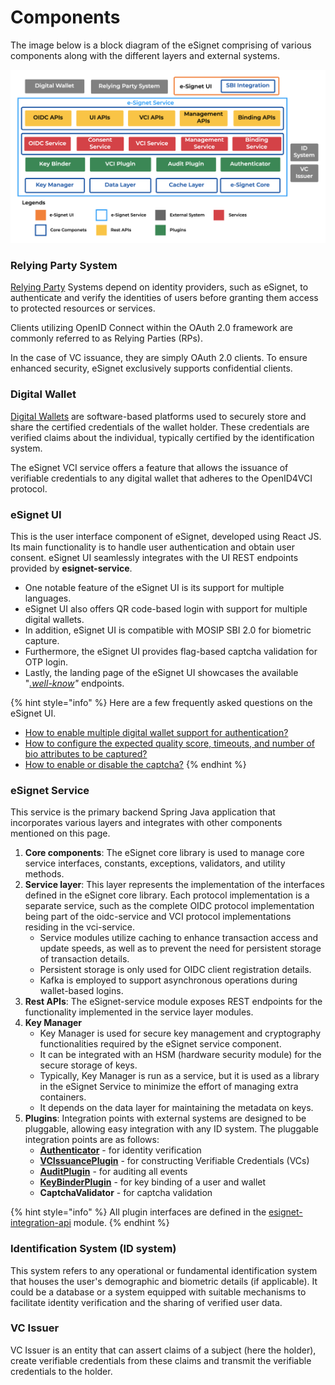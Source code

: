 # Components

The image below is a block diagram of the eSignet comprising of various components along with the different layers and external systems.

![](../../.gitbook/assets/component-diagram.png)

### Relying Party System

[Relying Party](../../glossary.md#relying-party) Systems depend on identity providers, such as eSignet, to authenticate and verify the identities of users before granting them access to protected resources or services.

Clients utilizing OpenID Connect within the OAuth 2.0 framework are commonly referred to as Relying Parties (RPs).

In the case of VC issuance, they are simply OAuth 2.0 clients. To ensure enhanced security, eSignet exclusively supports confidential clients.

### Digital Wallet

[Digital Wallets](../../glossary.md#digital-id-wallet) are software-based platforms used to securely store and share the certified credentials of the wallet holder. These credentials are verified claims about the individual, typically certified by the identification system.

The eSignet VCI service offers a feature that allows the issuance of verifiable credentials to any digital wallet that adheres to the OpenID4VCI protocol.

### **eSignet UI**

This is the user interface component of eSignet, developed using React JS. Its main functionality is to handle user authentication and obtain user consent. eSignet UI seamlessly integrates with the UI REST endpoints provided by **esignet-service**.

* One notable feature of the eSignet UI is its support for multiple languages.
* eSignet UI also offers QR code-based login with support for multiple digital wallets.
* In addition, eSignet UI is compatible with MOSIP SBI 2.0 for biometric capture.
* Furthermore, the eSignet UI provides flag-based captcha validation for OTP login.
* Lastly, the landing page of the eSignet UI showcases the available "[_.well-know_](../../build-and-deploy/configuration/.well-known/)_"_ endpoints.

{% hint style="info" %}
Here are a few frequently asked questions on the eSignet UI.

* [How to enable multiple digital wallet support for authentication?](../../faq/#how-to-integrate-wallets-with-e-signet-to-provide-wallet-based-authentication)
* [How to configure the expected quality score, timeouts, and number of bio attributes to be captured?](../../faq/#how-to-configure-the-expected-quality-score-timeouts-and-number-of-biometric-attributes-to-be-captur)
* [How to enable or disable the captcha?](../../faq/#how-to-enable-or-disable-the-captcha-in-e-signet-ui)
{% endhint %}

### **eSignet Service**

This service is the primary backend Spring Java application that incorporates various layers and integrates with other components mentioned on this page.

1. **Core components**: The eSignet core library is used to manage core service interfaces, constants, exceptions, validators, and utility methods.
2. **Service layer**: This layer represents the implementation of the interfaces defined in the eSignet core library. Each protocol implementation is a separate service, such as the complete OIDC protocol implementation being part of the oidc-service and VCI protocol implementations residing in the vci-service.
   * Service modules utilize caching to enhance transaction access and update speeds, as well as to prevent the need for persistent storage of transaction details.
   * Persistent storage is only used for OIDC client registration details.
   * Kafka is employed to support asynchronous operations during wallet-based logins.
3. **Rest APIs**: The eSignet-service module exposes REST endpoints for the functionality implemented in the service layer modules.
4. **Key Manager**
   * Key Manager is used for secure key management and cryptography functionalities required by the eSignet service component.
   * It can be integrated with an HSM (hardware security module) for the secure storage of keys.
   * Typically, Key Manager is run as a service, but it is used as a library in the eSignet Service to minimize the effort of managing extra containers.
   * It depends on the data layer for maintaining the metadata on keys.
5. **Plugins**: Integration points with external systems are designed to be pluggable, allowing easy integration with any ID system. The pluggable integration points are as follows:
   * [**Authenticator**](../../integration-guides/authenticator.md) - for identity verification
   * [**VCIssuancePlugin**](../../integration-guides/vc-issuance.md) - for constructing Verifiable Credentials (VCs)
   * [**AuditPlugin**](../../integration-guides/audit.md) - for auditing all events
   * [**KeyBinderPlugin**](../../integration-guides/key-binder.md) - for key binding of a user and wallet
   * **CaptchaValidator** - for captcha validation

{% hint style="info" %}
All plugin interfaces are defined in the [esignet-integration-api](https://github.com/mosip/esignet/tree/master/esignet-integration-api) module.
{% endhint %}

### **Identification System (ID system)**

This system refers to any operational or fundamental identification system that houses the user's demographic and biometric details (if applicable). It could be a database or a system equipped with suitable mechanisms to facilitate identity verification and the sharing of verified user data.

### VC Issuer

VC Issuer is an entity that can assert claims of a subject (here the holder), create verifiable credentials from these claims and transmit the verifiable credentials to the holder.
